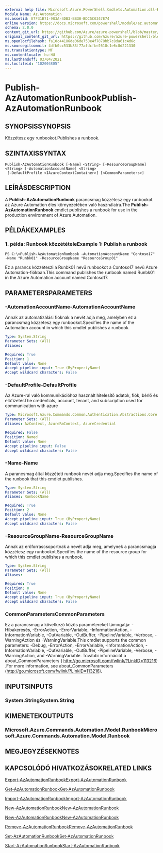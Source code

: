 ```yaml
---
external help file: Microsoft.Azure.PowerShell.Cmdlets.Automation.dll-Help.xml
Module Name: Az.Automation
ms.assetid: E7F31B71-983A-4DB3-BB30-BDC5C0247E74
online version: https://docs.microsoft.com/powershell/module/az.automation/publish-azautomationrunbook
schema: 2.0.0
content_git_url: https://github.com/Azure/azure-powershell/blob/master/src/Automation/Automation/help/Publish-AzAutomationRunbook.md
original_content_git_url: https://github.com/Azure/azure-powershell/blob/master/src/Automation/Automation/help/Publish-AzAutomationRunbook.md
ms.openlocfilehash: fa10c44186de06de758e4f7878bb7c8da61c4d6c
ms.sourcegitcommit: 4dfb0cc533b83f77afdcfbe2618c1e6c8d221330
ms.translationtype: MT
ms.contentlocale: hu-HU
ms.lasthandoff: 03/04/2021
ms.locfileid: "102004805"
---
```

# <span data-ttu-id="a91e0-101">Publish-AzAutomationRunbook</span><span class="sxs-lookup"><span data-stu-id="a91e0-101">Publish-AzAutomationRunbook</span></span>

## <span data-ttu-id="a91e0-102">SYNOPSIS</span><span class="sxs-lookup"><span data-stu-id="a91e0-102">SYNOPSIS</span></span>
<span data-ttu-id="a91e0-103">Közzétesz egy runbookot.</span><span class="sxs-lookup"><span data-stu-id="a91e0-103">Publishes a runbook.</span></span>

## <span data-ttu-id="a91e0-104">SZINTAXIS</span><span class="sxs-lookup"><span data-stu-id="a91e0-104">SYNTAX</span></span>

```
Publish-AzAutomationRunbook [-Name] <String> [-ResourceGroupName] <String> [-AutomationAccountName] <String>
 [-DefaultProfile <IAzureContextContainer>] [<CommonParameters>]
```

## <span data-ttu-id="a91e0-105">LEÍRÁS</span><span class="sxs-lookup"><span data-stu-id="a91e0-105">DESCRIPTION</span></span>
<span data-ttu-id="a91e0-106">A **Publish-AzAutomationRunbook** parancsmag közzétesz egy runbookot az Azure Automation éles környezetében való használatra.</span><span class="sxs-lookup"><span data-stu-id="a91e0-106">The **Publish-AzAutomationRunbook** cmdlet publishes a runbook for use in the production environment of Azure Automation.</span></span>

## <span data-ttu-id="a91e0-107">PÉLDÁK</span><span class="sxs-lookup"><span data-stu-id="a91e0-107">EXAMPLES</span></span>

### <span data-ttu-id="a91e0-108">1. példa: Runbook közzététele</span><span class="sxs-lookup"><span data-stu-id="a91e0-108">Example 1: Publish a runbook</span></span>
```
PS C:\>Publish-AzAutomationRunbook -AutomationAccountName "Contoso17" -Name "Runbk01" -ResourceGroupName "ResourceGroup01"
```

<span data-ttu-id="a91e0-109">Ez a parancs közzéteszi a Runbk01 nevű runbookot a Contoso17 nevű Azure Automation-fiókban.</span><span class="sxs-lookup"><span data-stu-id="a91e0-109">This command publishes the runbook named Runbk01 in the Azure Automation account named Contoso17.</span></span>

## <span data-ttu-id="a91e0-110">PARAMETERS</span><span class="sxs-lookup"><span data-stu-id="a91e0-110">PARAMETERS</span></span>

### <span data-ttu-id="a91e0-111">-AutomationAccountName</span><span class="sxs-lookup"><span data-stu-id="a91e0-111">-AutomationAccountName</span></span>
<span data-ttu-id="a91e0-112">Annak az automatizálási fióknak a nevét adja meg, amelyben ez a parancsmag közzétesz egy runbookot.</span><span class="sxs-lookup"><span data-stu-id="a91e0-112">Specifies the name of the Automation account in which this cmdlet publishes a runbook.</span></span>

```yaml
Type: System.String
Parameter Sets: (All)
Aliases:

Required: True
Position: 1
Default value: None
Accept pipeline input: True (ByPropertyName)
Accept wildcard characters: False
```

### <span data-ttu-id="a91e0-113">-DefaultProfile</span><span class="sxs-lookup"><span data-stu-id="a91e0-113">-DefaultProfile</span></span>
<span data-ttu-id="a91e0-114">Az Azure-ral való kommunikációhoz használt hitelesítő adatok, fiók, bérlő és előfizetés</span><span class="sxs-lookup"><span data-stu-id="a91e0-114">The credentials, account, tenant, and subscription used for communication with azure</span></span>

```yaml
Type: Microsoft.Azure.Commands.Common.Authentication.Abstractions.Core.IAzureContextContainer
Parameter Sets: (All)
Aliases: AzContext, AzureRmContext, AzureCredential

Required: False
Position: Named
Default value: None
Accept pipeline input: False
Accept wildcard characters: False
```

### <span data-ttu-id="a91e0-115">-Name</span><span class="sxs-lookup"><span data-stu-id="a91e0-115">-Name</span></span>
<span data-ttu-id="a91e0-116">A parancsmag által közzétett runbook nevét adja meg.</span><span class="sxs-lookup"><span data-stu-id="a91e0-116">Specifies the name of the runbook that this cmdlet publishes.</span></span>

```yaml
Type: System.String
Parameter Sets: (All)
Aliases: RunbookName

Required: True
Position: 2
Default value: None
Accept pipeline input: True (ByPropertyName)
Accept wildcard characters: False
```

### <span data-ttu-id="a91e0-117">-ResourceGroupName</span><span class="sxs-lookup"><span data-stu-id="a91e0-117">-ResourceGroupName</span></span>
<span data-ttu-id="a91e0-118">Annak az erőforráscsoportnak a nevét adja meg, amelynek a parancsmagja közzétesz egy runbookot.</span><span class="sxs-lookup"><span data-stu-id="a91e0-118">Specifies the name of the resource group for which this cmdlet publishes a runbook.</span></span>

```yaml
Type: System.String
Parameter Sets: (All)
Aliases:

Required: True
Position: 0
Default value: None
Accept pipeline input: True (ByPropertyName)
Accept wildcard characters: False
```

### <span data-ttu-id="a91e0-119">CommonParameters</span><span class="sxs-lookup"><span data-stu-id="a91e0-119">CommonParameters</span></span>
<span data-ttu-id="a91e0-120">Ez a parancsmag a következő közös paramétereket támogatja: -Hibakeresés, -ErrorAction, -ErrorVariable, -InformationAction, -InformationVariable, -OutVariable, -OutBuffer, -PipelineVariable, -Verbose, -WarningAction és -WarningVariable.</span><span class="sxs-lookup"><span data-stu-id="a91e0-120">This cmdlet supports the common parameters: -Debug, -ErrorAction, -ErrorVariable, -InformationAction, -InformationVariable, -OutVariable, -OutBuffer, -PipelineVariable, -Verbose, -WarningAction, and -WarningVariable.</span></span> <span data-ttu-id="a91e0-121">További információt a about_CommonParameters ( http://go.microsoft.com/fwlink/?LinkID=113216) .</span><span class="sxs-lookup"><span data-stu-id="a91e0-121">For more information, see about_CommonParameters (http://go.microsoft.com/fwlink/?LinkID=113216).</span></span>

## <span data-ttu-id="a91e0-122">INPUTS</span><span class="sxs-lookup"><span data-stu-id="a91e0-122">INPUTS</span></span>

### <span data-ttu-id="a91e0-123">System.String</span><span class="sxs-lookup"><span data-stu-id="a91e0-123">System.String</span></span>

## <span data-ttu-id="a91e0-124">KIMENETEK</span><span class="sxs-lookup"><span data-stu-id="a91e0-124">OUTPUTS</span></span>

### <span data-ttu-id="a91e0-125">Microsoft.Azure.Commands.Automation.Model.Runbook</span><span class="sxs-lookup"><span data-stu-id="a91e0-125">Microsoft.Azure.Commands.Automation.Model.Runbook</span></span>

## <span data-ttu-id="a91e0-126">MEGJEGYZÉSEK</span><span class="sxs-lookup"><span data-stu-id="a91e0-126">NOTES</span></span>

## <span data-ttu-id="a91e0-127">KAPCSOLÓDÓ HIVATKOZÁSOK</span><span class="sxs-lookup"><span data-stu-id="a91e0-127">RELATED LINKS</span></span>

[<span data-ttu-id="a91e0-128">Export-AzAutomationRunbook</span><span class="sxs-lookup"><span data-stu-id="a91e0-128">Export-AzAutomationRunbook</span></span>](./Export-AzAutomationRunbook.md)

[<span data-ttu-id="a91e0-129">Get-AzAutomationRunbook</span><span class="sxs-lookup"><span data-stu-id="a91e0-129">Get-AzAutomationRunbook</span></span>](./Get-AzAutomationRunbook.md)

[<span data-ttu-id="a91e0-130">Import-AzAutomationRunbook</span><span class="sxs-lookup"><span data-stu-id="a91e0-130">Import-AzAutomationRunbook</span></span>](./Import-AzAutomationRunbook.md)

[<span data-ttu-id="a91e0-131">New-AzAutomationRunbook</span><span class="sxs-lookup"><span data-stu-id="a91e0-131">New-AzAutomationRunbook</span></span>](./New-AzAutomationRunbook.md)

[<span data-ttu-id="a91e0-132">New-AzAutomationRunbook</span><span class="sxs-lookup"><span data-stu-id="a91e0-132">New-AzAutomationRunbook</span></span>](./New-AzAutomationRunbook.md)

[<span data-ttu-id="a91e0-133">Remove-AzAutomationRunbook</span><span class="sxs-lookup"><span data-stu-id="a91e0-133">Remove-AzAutomationRunbook</span></span>](./Remove-AzAutomationRunbook.md)

[<span data-ttu-id="a91e0-134">Set-AzAutomationRunbook</span><span class="sxs-lookup"><span data-stu-id="a91e0-134">Set-AzAutomationRunbook</span></span>](./Set-AzAutomationRunbook.md)

[<span data-ttu-id="a91e0-135">Start-AzAutomationRunbook</span><span class="sxs-lookup"><span data-stu-id="a91e0-135">Start-AzAutomationRunbook</span></span>](./Start-AzAutomationRunbook.md)


